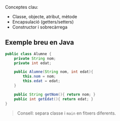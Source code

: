 
Conceptes clau:
- Classe, objecte, atribut, mètode
- Encapsulació (getters/setters)
- Constructor i sobrecàrrega

## Exemple breu en Java
```java
public class Alumne {
    private String nom;
    private int edat;

    public Alumne(String nom, int edat){
        this.nom = nom;
        this.edat = edat;
    }

    public String getNom(){ return nom; }
    public int getEdat(){ return edat; }
}
```

> Consell: separa classe i `main` en fitxers diferents.